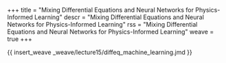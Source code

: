 +++
title = "Mixing Differential Equations and Neural Networks for Physics-Informed Learning"
descr = "Mixing Differential Equations and Neural Networks for Physics-Informed Learning"
rss = "Mixing Differential Equations and Neural Networks for Physics-Informed Learning"
weave = true
+++

{{ insert_weave _weave/lecture15/diffeq_machine_learning.jmd }}
